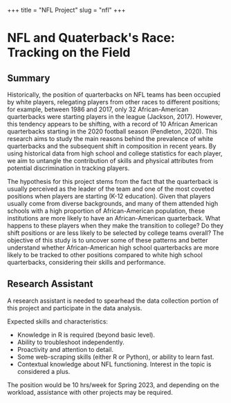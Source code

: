 +++ 
title = "NFL Project" 
slug = "nfl" 
+++

# NFL and Quaterback's Race: Tracking on the Field

## Summary

Historically, the position of quarterbacks on NFL teams has been occupied by white players, relegating players from other races to different positions; for example, between 1986 and 2017, only 32 African-American quarterbacks were starting players in the league (Jackson, 2017). However, this tendency appears to be shifting, with a record of 10 African American quarterbacks starting in the 2020 football season (Pendleton, 2020). This research aims to study the main reasons behind the prevalence of white quarterbacks and the subsequent shift in composition in recent years. By using historical data from high school and college statistics for each player, we aim to untangle the contribution of skills and physical attributes from potential discrimination in tracking players.

The hypothesis for this project stems from the fact that the quarterback is usually perceived as the leader of the team and one of the most coveted positions when players are starting (K-12 education). Given that players usually come from diverse backgrounds, and many of them attended high schools with a high proportion of African-American population, these institutions are more likely to have an African-American quarterback. What happens to these players when they make the transition to college? Do they shift positions or are less likely to be selected by college teams overall? The objective of this study is to uncover some of these patterns and better understand whether African-American high school quarterbacks are more likely to be tracked to other positions compared to white high school quarterbacks, considering their skills and performance.

## Research Assistant

A research assistant is needed to spearhead the data collection portion of this project and participate in the data analysis.

Expected skills and characteristics:

- Knowledge in R is required (beyond basic level).
- Ability to troubleshoot independently.
- Proactivity and attention to detail.
- Some web-scraping skills (either R or Python), or ability to learn fast.
- Contextual knowledge about NFL functioning. Interest in the topic is considered a plus.

The position would be 10 hrs/week for Spring 2023, and depending on the workload, assistance with other projects may be required.
